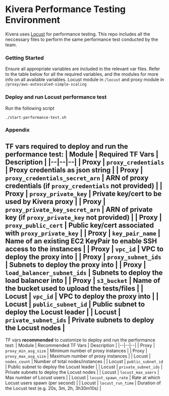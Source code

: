 
# Kivera Performance Testing Environment

Kivera uses [Locust](https://locust.io/) for performance testing. This repo includes all the neccessary files to perform the same performance test conducted by the team.

### Getting Started

Ensure all appropriate variables are included in the relevant var files. Refer to the table below for all the required variables, and the modules for more info on all available variables. Locust module in `/locust` and proxy module in `/proxy/aws-autoscaled-simple-scaling`

### Deploy and run Locust performance test

Run the following script
```
./start-performance-test.sh
```

### Appendix
TF vars **required** to deploy and run the performance test:
| Module | Required TF Vars | Description |
|--|--|--|
| Proxy | `proxy_credentials` | Proxy credentials as json string |
| Proxy | `proxy_credentials_secret_arn` | ARN of proxy credentials (if `proxy_credentials` not provided) |
| Proxy | `proxy_private_key` | Private key/cert to be used by Kivera proxy |
| Proxy | `proxy_private_key_secret_arn` | ARN of private key (if `proxy_private_key` not provided) |
| Proxy | `proxy_public_cert` | Public key/cert associated with `proxy_private_key` |
| Proxy | `key_pair_name` | Name of an existing EC2 KeyPair to enable SSH access to the instances |
| Proxy | `vpc_id` | VPC to deploy the proxy into |
| Proxy | `proxy_subnet_ids` | Subnets to deploy the proxy into |
| Proxy | `load_balancer_subnet_ids` | Subnets to deploy the load balancer into |
| Proxy | `s3_bucket` | Name of the bucket used to upload the tests/files |
| Locust | `vpc_id` | VPC to deploy the proxy into |
| Locust | `public_subnet_id` | Public subnet to deploy the Locust leader |
| Locust | `private_subnet_ids` | Private subnets to deploy the Locust nodes |
---
TF vars **recommended** to customize to deploy and run the performance test:
| Module | Recommended TF Vars | Description |
|--|--|--|
| Proxy | `proxy_min_asg_size` | Minimum number of proxy instances |
| Proxy | `proxy_max_asg_size` | Maximum number of proxy instances |
| Locust | `nodes_count` | Number of total nodes/instances |
| Locust | `public_subnet_id` | Public subnet to deploy the Locust leader |
| Locust | `private_subnet_ids` | Private subnets to deploy the Locust nodes |
| Locust | `locust_max_users` | Max number of Locust users |
| Locust | `locust_spawn_rate` | Rate at which Locust users spawn (per second) |
| Locust | `locust_run_time` | Duration of the Locust test (e.g. 20s, 3m, 2h, 3h30m10s) |